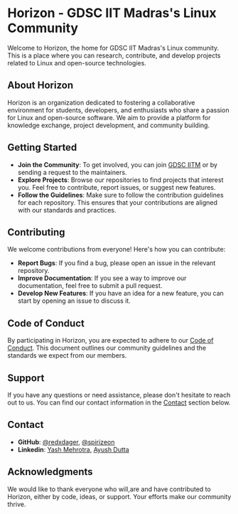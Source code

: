 # Horizon - GDSC IIT Madras's Linux Community

Welcome to Horizon, the home for GDSC IIT Madras's Linux community. This is a place where you can research, contribute, and develop projects related to Linux and open-source technologies.

## About Horizon

Horizon is an organization dedicated to fostering a collaborative environment for students, developers, and enthusiasts who share a passion for Linux and open-source software. We aim to provide a platform for knowledge exchange, project development, and community building.

## Getting Started

- **Join the Community**: To get involved, you can join [GDSC IITM](https://gdsc.community.dev/indian-institute-of-technology-iit-chennai/) or by sending a request to the maintainers.
- **Explore Projects**: Browse our repositories to find projects that interest you. Feel free to contribute, report issues, or suggest new features.
- **Follow the Guidelines**: Make sure to follow the contribution guidelines for each repository. This ensures that your contributions are aligned with our standards and practices.

## Contributing

We welcome contributions from everyone! Here's how you can contribute:

- **Report Bugs**: If you find a bug, please open an issue in the relevant repository.
- **Improve Documentation**: If you see a way to improve our documentation, feel free to submit a pull request.
- **Develop New Features**: If you have an idea for a new feature, you can start by opening an issue to discuss it.

## Code of Conduct

By participating in Horizon, you are expected to adhere to our [Code of Conduct](./CODE_OF_CONDUCT.md). This document outlines our community guidelines and the standards we expect from our members.

## Support

If you have any questions or need assistance, please don't hesitate to reach out to us. You can find our contact information in the [Contact](#contact) section below.

## Contact
- **GitHub**: [@redxdager](https://github.com/redxdager), [@spirizeon](https://github.com/spirizeon)
- **Linkedin**: [Yash Mehrotra](https://www.linkedin.com/in/yash-mehrotraiit/), [Ayush Dutta](https://www.linkedin.com/in/ayushduttasrmap/)

## Acknowledgments

We would like to thank everyone who will,are and have contributed to Horizon, either by code, ideas, or support. Your efforts make our community thrive.

